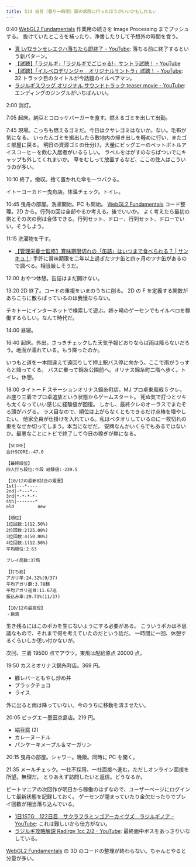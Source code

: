 ```yaml
---
title: 534 日目（曇り一時雨）頭の病院に行ったほうがいいかもしれない
---
```


0:40 [WebGL2 Fundamentals][WebGL2 Fundamentals] 作業用の続きを Image Processing までプッシュする。
抜けていたところを補ったり、浄書したりして予想外の時間を食う。

* [真 Lv12ランセレエクハ落ちたら即終了 - YouTube](https://www.youtube.com/watch?v=vUhLnMx0GLA):
  落ちる前に終了するという新パターン。
* [【試聴】「ラジルギ」「ラジルギでごじゃる!」サントラ試聴！ - YouTube](https://www.youtube.com/watch?v=dyAtSy17kT8)
* [【試聴】「イルベロデリンジャ　オリジナルサントラ」試聴！ - YouTube](https://www.youtube.com/watch?v=Qx87WT-u0C8):
  32 トラック目のタイトルが今話題のイルベアマン。
* [ラジルギスワッグ オリジナル サウンドトラック teaser movie - YouTube](https://www.youtube.com/watch?v=vxdMnMzk3Qk):
  エンディングのジングルがいちばんいい。

2:00 消灯。

7:05 起床。納豆とコロッケバーガーを食す。燃えるゴミを出して出勤。

7:45 現場。こっちも燃えるゴミだ。今日はクサレゴミはないか。ない。毛布が気になる。
いったんゴミを搬出したら敷地内の掃き出しを軽めに行い、またゴミ部屋に戻る。
明日の資源ゴミの仕分け。大量にビッグエーのペットボトルアイスコーヒーを飲む入居者がいるらしい。
ラベルをはがすのならばついでにキャップも外してくれまいか。
草をむしって放置するなど、ここの住人はこういうのが多い。

10:10 終了。撤収。捨て置かれた傘を一つパクる。

イトーヨーカドー曳舟店。体温チェック。トイレ。

10:45 曳舟の部屋。洗濯開始。PC も開始。
[WebGL2 Fundamentals][WebGL2 Fundamentals] コード整理。2D から。行列の回は全部やるか考える。後でいいか。
よく考えたら最初の例とその次の例は合体できる。行列セット、ドロー、行列セット、ドローでいい。そうしよう。

11:15 洗濯物を干す。

* [【管理栄養士監修】賞味期限切れの「缶詰」はいつまで食べられる？ &#x7c; サンキュ！](https://39mag.benesse.ne.jp/housework/content/?id=28724):
  手許に賞味期限を二年以上過ぎたツナ缶と四ヶ月のツナ缶があるので調べる。相当厳しそうだ。

12:00 おやつ休憩。缶詰はまだ開けない。

13:20 2D 終了。コードの重複をいまのうちに削る。
2D の F を定義する関数があちこちに散らばっているのは我慢ならない。

テキトーにインターネットで検索して遊ぶ。姉ヶ崎のゲーセンでもイルベロを稼働するらしい。なんて時代だ。

14:00 昼寝。

16:40 起床。外出。さっきチェックした天気予報どおりならば雨は降らないだろう。地面が濡れている。もう降ったのか。

いつもと道を一本間違えて遠回りして押上駅バス停に向かう。ここで雨がうっすらと降ってくる。
バスに乗って錦糸公園前へ。オリナス錦糸町二階へ歩く。トイレ。休憩。

18:00 タイトー F ステーションオリナス錦糸町店。MJ プロ卓東風戦 5 クレ。
お座り三着でプロ卓追放という状態からゲームスタート。
死ぬ気で打つとツキも太くなっていい感じに経験値が回復。
しかし、最終クレのオーラスでまたぞろ頭がバグる。
ラス目なので、順位は上がらなくともできるだけ点棒を増やしたい。
他家全員が仕掛けを入れている。私はベタオリしているのに一枚切れの東をなぜか切ってしまう。本当になぜだ。
安牌なんかいくらでもあるではないか。最悪なことにトビで終了して今日の稼ぎが無になる。

```text
【SCORE】
合計SCORE:-47.0

【最終段位】
四人打ち段位:十段 経験値:-239.5

【10/12の最新8試合の履歴】
1st|---*----
2nd|-*---*--
3rd|*-*-*-*-
4th|-------*
old         new

【順位】
1位回数:1(12.50%)
2位回数:2(25.00%)
3位回数:4(50.00%)
4位回数:1(12.50%)
平均順位:2.63

プレイ局数:37局

【打ち筋】
アガリ率:24.32%(9/37)
平均アガリ翻:3.78翻
平均アガリ巡目:11.67巡
振込み率:29.73%(11/37)

【10/12の最高役】
・跳満
```

生き残るにはこのポカを生じないようにする必要がある。
こういうポカは不思議なもので、それまで何を考えていたのだという話だ。
一時間に一回、休憩するくらいしか思い付かないが。

次回、三着 19500 点でアウツ。東風は配給原点 20000 点。

19:50 カスミオリナス錦糸町店。369 円。

* 豚レバーともやし炒め丼
* ブラックチョコ
* ライス

外に出ると雨は降っていない。今のうちに移動を済ませたい。

20:05 ビッグエー墨田京島店。219 円。

* 絹豆腐 (2)
* カレーヌードル
* パンケーキメープル＆マーガリン

20:15 曳舟の部屋。シャワー。晩飯。同時に PC を開く。

21:35 メールチェック。一社不採用、一社面接へ進む。ただしオンライン面接を所望。無理だ。
とりあえず訪問したいと返信。どうなるか。

ビートマニアの次回作が明日から稼働のはずなので、ユーザーページにログインして最新状態を記録しておく。
ゲーセンが閉まっていたり金欠だったりでプレイ回数が相当落ち込んでいる。

* [1日1STG　122日目　サクラフラミンゴアーカイヴズ　ラジルギノア - YouTube](https://www.youtube.com/watch?v=sVwzySEY5zo):
  これは難しいから仕方がない。
* [ラジルギ攻略解説 Radirgy 1cc 2/2 - YouTube](https://www.youtube.com/watch?v=e5tb3iqgeMM):
  最終面中ボスをあっさりいなしている。

[WebGL2 Fundamentals][WebGL2 Fundamentals] の 3D のコードの整理が終わらない。ちゃんとやると分量が多い。

[WebGL2 Fundamentals]: https://webgl2fundamentals.org
